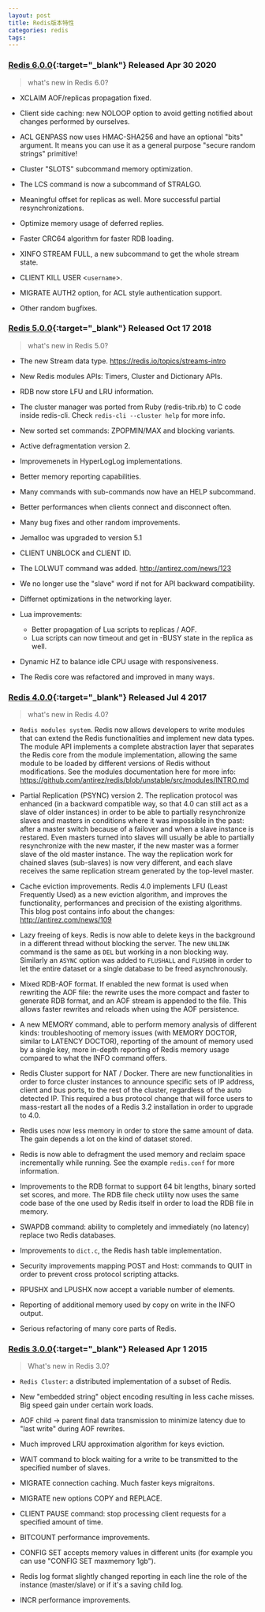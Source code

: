 ```yaml
---
layout: post
title: Redis版本特性
categories: redis
tags: 
---
```


### [Redis 6.0.0][4]{:target="_blank"} Released Apr 30 2020

> what's new in Redis 6.0?

* XCLAIM AOF/replicas propagation fixed.

* Client side caching: new NOLOOP option to avoid getting notified about
  changes performed by ourselves.

* ACL GENPASS now uses HMAC-SHA256 and have an optional "bits" argument.
  It means you can use it as a general purpose "secure random strings"
  primitive!

* Cluster "SLOTS" subcommand memory optimization.

* The LCS command is now a subcommand of STRALGO.

* Meaningful offset for replicas as well. More successful partial
  resynchronizations.

* Optimize memory usage of deferred replies.

* Faster CRC64 algorithm for faster RDB loading.

* XINFO STREAM FULL, a new subcommand to get the whole stream state.

* CLIENT KILL USER <`username`>.

* MIGRATE AUTH2 option, for ACL style authentication support.

* Other random bugfixes.

### [Redis 5.0.0][3]{:target="_blank"} Released Oct 17 2018

> what's new in Redis 5.0?

* The new Stream data type. https://redis.io/topics/streams-intro

* New Redis modules APIs: Timers, Cluster and Dictionary APIs.

* RDB now store LFU and LRU information.

* The cluster manager was ported from Ruby (redis-trib.rb) to C code inside redis-cli. Check `redis-cli --cluster help` for more info.

* New sorted set commands: ZPOPMIN/MAX and blocking variants.

* Active defragmentation version 2.

* Improvemenets in HyperLogLog implementations.

* Better memory reporting capabilities.

* Many commands with sub-commands now have an HELP subcommand.

* Better performances when clients connect and disconnect often.

* Many bug fixes and other random improvements.

* Jemalloc was upgraded to version 5.1

* CLIENT UNBLOCK and CLIENT ID.

* The LOLWUT command was added. http://antirez.com/news/123

* We no longer use the "slave" word if not for API backward compatibility.

* Differnet optimizations in the networking layer.

* Lua improvements:
  * Better propagation of Lua scripts to replicas / AOF.
  * Lua scripts can now timeout and get in -BUSY state in the replica as well.

* Dynamic HZ to balance idle CPU usage with responsiveness.

* The Redis core was refactored and improved in many ways.

### [Redis 4.0.0][2]{:target="_blank"} Released Jul 4 2017

> what's new in Redis 4.0?

* `Redis modules system`. Redis now allows developers to write modules that can extend the Redis functionalities and implement new data types. The module API implements a complete abstraction layer that separates the Redis core from the module implementation, allowing the same module to be loaded by different versions of Redis without modifications. See the modules documentation here for more info: https://github.com/antirez/redis/blob/unstable/src/modules/INTRO.md

* Partial Replication (PSYNC) version 2. The replication protocol was enhanced (in a backward compatible way, so that 4.0 can still act as a slave of older instances) in order to be able to partially resynchronize slaves and masters in conditions where it was impossible in the past: after a master switch because of a failover and when a slave instance is restared. Even masters turned into slaves will usually be able to partially resynchronize with the new master, if the new master was a former slave of the old master instance. The way the replication work for chained slaves (sub-slaves) is now very different, and each slave receives the same replication stream generated by the top-level master.

* Cache eviction improvements. Redis 4.0 implements LFU (Least Frequently Used) as a new eviction algorithm, and improves the functionality, performances and precision of the existing algorithms. This blog post contains info about the changes: http://antirez.com/news/109

* Lazy freeing of keys. Redis is now able to delete keys in the background in a different thread without blocking the server. The new `UNLINK` command is the same as `DEL` but working in a non blocking way. Similarly an `ASYNC` option was added to `FLUSHALL` and `FLUSHDB` in order to let the entire dataset or a single database to be freed asynchronously.

* Mixed RDB-AOF format. If enabled the new format is used when rewriting the AOF file: the rewrite uses the more compact and faster to generate RDB format, and an AOF stream is appended to the file. This allows faster rewrites and reloads when using the AOF persistence.

* A new MEMORY command, able to perform memory analysis of different kinds: troubleshooting of memory issues (with MEMORY DOCTOR, similar to LATENCY DOCTOR), reporting of the amount of memory used by a single key, more in-depth reporting of Redis memory usage compared to what the INFO command offers.

* Redis Cluster support for NAT / Docker. There are new functionalities in order to force cluster instances to announce specific sets of IP address, client and bus ports, to the rest of the cluster, regardless of the auto detected IP. This required a bus protocol change that will force users to mass-restart all the nodes of a Redis 3.2 installation in order to upgrade to 4.0.

* Redis uses now less memory in order to store the same amount of data. The gain depends a lot on the kind of dataset stored.

* Redis is now able to defragment the used memory and reclaim space incrementally
while running. See the example `redis.conf` for more information.

* Improvements to the RDB format to support 64 bit lengths, binary sorted set scores, and more. The RDB file check utility now uses the same code base of the one used by Redis itself in order to load the RDB file in memory.

* SWAPDB command: ability to completely and immediately (no latency) replace two Redis databases.

* Improvements to `dict.c`, the Redis hash table implementation.

* Security improvements mapping POST and Host: commands to QUIT in order to prevent cross protocol scripting attacks.

* RPUSHX and LPUSHX now accept a variable number of elements.

* Reporting of additional memory used by copy on write in the INFO output.

* Serious refactoring of many core parts of Redis.

### [Redis 3.0.0][1]{:target="_blank"} Released Apr 1 2015

> What's new in Redis 3.0?

* `Redis Cluster`: a distributed implementation of a subset of Redis.

* New "embedded string" object encoding resulting in less cache misses. Big speed gain under certain work loads.

* AOF child -> parent final data transmission to minimize latency due to "last write" during AOF rewrites.

* Much improved LRU approximation algorithm for keys eviction.

* WAIT command to block waiting for a write to be transmitted to the specified number of slaves.

* MIGRATE connection caching. Much faster keys migraitons.

* MIGRATE new options COPY and REPLACE.

* CLIENT PAUSE command: stop processing client requests for a specified amount of time.

* BITCOUNT performance improvements.

* CONFIG SET accepts memory values in different units (for example you can use "CONFIG SET maxmemory 1gb").

* Redis log format slightly changed reporting in each line the role of the instance (master/slave) or if it's a saving child log.

* INCR performance improvements.

[1]:https://raw.githubusercontent.com/antirez/redis/3.0/00-RELEASENOTES
[2]:https://raw.githubusercontent.com/antirez/redis/4.0/00-RELEASENOTES
[3]:https://raw.githubusercontent.com/antirez/redis/5.0/00-RELEASENOTES
[4]:https://raw.githubusercontent.com/antirez/redis/6.0/00-RELEASENOTES
